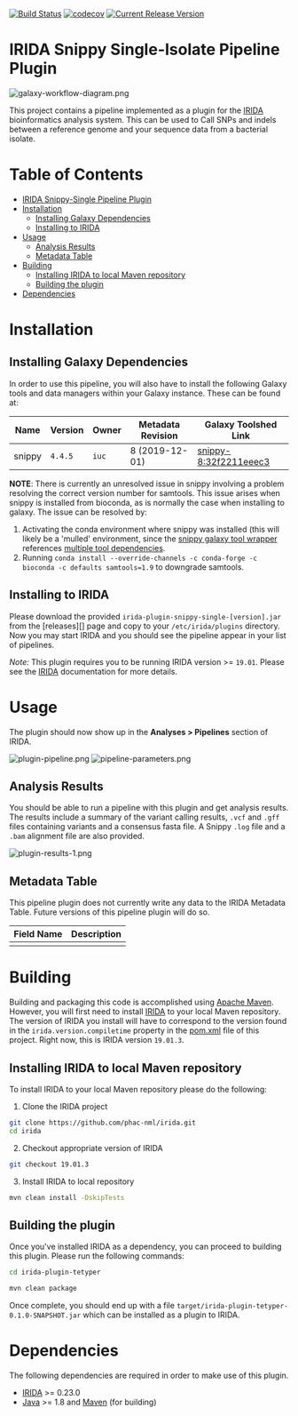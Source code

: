 [![Build Status](https://travis-ci.org/public-health-bioinformatics/irida-plugin-snippy-single.svg?branch=master)](https://travis-ci.org/public-health-bioinformatics/irida-plugin-snippy-single)
[![codecov](https://codecov.io/gh/public-health-bioinformatics/irida-plugin-snippy-single/branch/master/graph/badge.svg)](https://codecov.io/gh/public-health-bioinformatics/irida-plugin-snippy-single)
[![Current Release Version](https://img.shields.io/github/release/public-health-bioinformatics/irida-plugin-snippy-single.svg)](https://github.com/public-health-bioinformatics/irida-plugin-snippy-single/releases)

# IRIDA Snippy Single-Isolate Pipeline Plugin

![galaxy-workflow-diagram.png][]

This project contains a pipeline implemented as a plugin for the [IRIDA][] bioinformatics analysis system. 
This can be used to Call SNPs and indels between a reference genome and your sequence data from a bacterial isolate.

# Table of Contents

   * [IRIDA Snippy-Single Pipeline Plugin](#irida-snippy-single-pipeline-plugin)
   * [Installation](#installation)
      * [Installing Galaxy Dependencies](#installing-galaxy-dependencies)
      * [Installing to IRIDA](#installing-to-irida)
   * [Usage](#usage)
      * [Analysis Results](#analysis-results)
      * [Metadata Table](#metadata-table)
   * [Building](#building)
      * [Installing IRIDA to local Maven repository](#installing-irida-to-local-maven-repository)
      * [Building the plugin](#building-the-plugin)
   * [Dependencies](#dependencies)

# Installation

## Installing Galaxy Dependencies

In order to use this pipeline, you will also have to install the following Galaxy tools and data 
managers within your Galaxy instance. These can be found at:

| Name                               | Version         | Owner                          | Metadata Revision | Galaxy Toolshed Link                                                                                                                              |
|------------------------------------|-----------------|------------------------------- |-------------------|---------------------------------------------------------------------------------------------------------------------------------------------------|
| snippy                             | `4.4.5`         | `iuc`                          | 8 (2019-12-01)    | [snippy-8:32f2211eeec3](https://toolshed.g2.bx.psu.edu/view/iuc/snippy/32f2211eeec3)                                                            |

**NOTE**: There is currently an unresolved issue in snippy involving a problem resolving the correct version number for samtools. This issue arises when snippy is installed from bioconda, as is normally the case when installing to galaxy. The issue can be resolved by:

1. Activating the conda environment where snippy was installed (this will likely be a 'mulled' environment, since the [snippy galaxy tool wrapper](https://github.com/galaxyproject/tools-iuc/tree/master/tools/snippy) references [multiple tool dependencies](https://github.com/galaxyproject/tools-iuc/blob/22ed9cb1e65cff5239df7ad4c76eaf0e981cf279/tools/snippy/macros.xml#L3-L7).
2. Running `conda install --override-channels -c conda-forge -c bioconda -c defaults samtools=1.9` to downgrade samtools.

## Installing to IRIDA

Please download the provided `irida-plugin-snippy-single-[version].jar` from the [releases][] page and copy to your 
`/etc/irida/plugins` directory.  Now you may start IRIDA and you should see the pipeline appear in your list of pipelines.

*Note:* This plugin requires you to be running IRIDA version >= `19.01`. Please see the [IRIDA][] documentation for more details.

# Usage

The plugin should now show up in the **Analyses > Pipelines** section of IRIDA.

![plugin-pipeline.png][]
![pipeline-parameters.png][]

## Analysis Results

You should be able to run a pipeline with this plugin and get analysis results. The results include a summary of
the variant calling results, `.vcf` and `.gff` files containing variants and a consensus fasta file. 
A Snippy `.log` file and a `.bam` alignment file are also provided.

![plugin-results-1.png][]

## Metadata Table

This pipeline plugin does not currently write any data to the IRIDA Metadata Table. Future versions of this pipeline
plugin will do so.

| Field Name                                 | Description                                               |
|--------------------------------------------|-----------------------------------------------------------|
|                                            |                                                           |


# Building

Building and packaging this code is accomplished using [Apache Maven][maven]. However, you will first need to install [IRIDA][] to your local Maven repository. The version of IRIDA you install will have to correspond to the version found in the `irida.version.compiletime` property in the [pom.xml][] file of this project. Right now, this is IRIDA version `19.01.3`.

## Installing IRIDA to local Maven repository

To install IRIDA to your local Maven repository please do the following:

1. Clone the IRIDA project

```bash
git clone https://github.com/phac-nml/irida.git
cd irida
```

2. Checkout appropriate version of IRIDA

```bash
git checkout 19.01.3
```

3. Install IRIDA to local repository

```bash
mvn clean install -DskipTests
```

## Building the plugin

Once you've installed IRIDA as a dependency, you can proceed to building this plugin. Please run the following commands:

```bash
cd irida-plugin-tetyper

mvn clean package
```

Once complete, you should end up with a file `target/irida-plugin-tetyper-0.1.0-SNAPSHOT.jar` which can be installed as a plugin to IRIDA.

# Dependencies

The following dependencies are required in order to make use of this plugin.

* [IRIDA][] >= 0.23.0
* [Java][] >= 1.8 and [Maven][maven] (for building)

[maven]: https://maven.apache.org/
[IRIDA]: http://irida.ca/
[Galaxy]: https://galaxyproject.org/
[Java]: https://www.java.com/
[irida-pipeline]: https://irida.corefacility.ca/documentation/developer/tools/pipelines/
[irida-pipeline-galaxy]: https://irida.corefacility.ca/documentation/developer/tools/pipelines/#galaxy-workflow-development
[irida-wf-ga2xml]: https://github.com/phac-nml/irida-wf-ga2xml
[pom.xml]: pom.xml
[workflows-dir]: src/main/resources/workflows
[workflow-structure]: src/main/resources/workflows/0.1.0/irida_workflow_structure.ga
[example-plugin-java]: src/main/java/ca/corefacility/bioinformatics/irida/plugins/ExamplePlugin.java
[irida-plugin-java]: https://github.com/phac-nml/irida/tree/development/src/main/java/ca/corefacility/bioinformatics/irida/plugins/IridaPlugin.java
[irida-updater]: src/main/java/ca/corefacility/bioinformatics/irida/plugins/ExamplePluginUpdater.java
[irida-setup]: https://irida.corefacility.ca/documentation/administrator/index.html
[properties]: https://en.wikipedia.org/wiki/.properties
[messages]: src/main/resources/workflows/0.1.0/messages_en.properties
[maven-min-pom]: https://maven.apache.org/guides/introduction/introduction-to-the-pom.html#Minimal_POM
[pf4j-start]: https://pf4j.org/doc/getting-started.html
[plugin-results-1.png]: doc/images/plugin-results-1.png
[plugin-results-2.png]: doc/images/plugin-results-2.png
[plugin-results-3.png]: doc/images/plugin-results-3.png
[plugin-pipeline.png]: doc/images/plugin-pipeline.png
[plugin-metadata.png]: doc/images/plugin-metadata.png
[pipeline-parameters.png]: doc/images/pipeline-parameters.png
[example-plugin-save-results.png]: doc/images/example-plugin-save-results.png
[galaxy-workflow-diagram.png]: doc/images/galaxy-workflow-diagram.png
